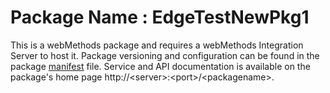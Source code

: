 # Package Name : EdgeTestNewPkg1
This is a webMethods package and requires a webMethods Integration Server to host it. Package versioning and configuration can be found in the package [manifest](./EdgeTestNewPkg1/manifest.v3) file. Service and API documentation is available on the package's home page http://&lt;server&gt;:&lt;port&gt;/&lt;packagename>.